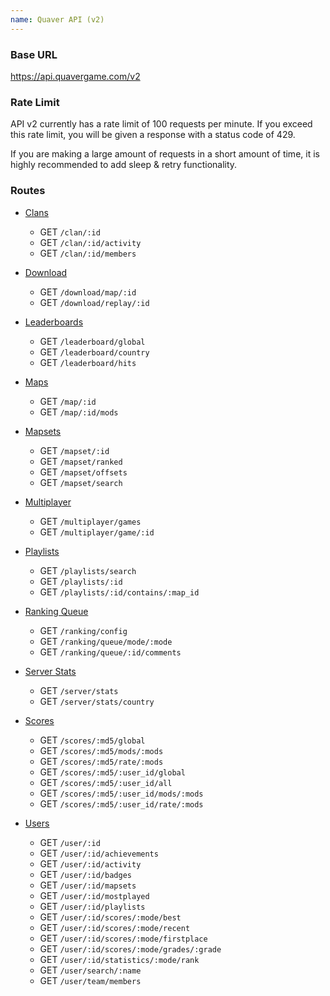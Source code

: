 ```yaml
---
name: Quaver API (v2)
---
```


### Base URL

<https://api.quavergame.com/v2>

### Rate Limit

API v2 currently has a rate limit of 100 requests per minute. If you exceed this rate limit, you will be given a response with a status code of 429.

If you are making a large amount of requests in a short amount of time, it is highly recommended to add sleep & retry functionality.

### Routes

* [Clans](/docs/api-v2/clans)
    * GET `/clan/:id`
    * GET `/clan/:id/activity`
    * GET `/clan/:id/members`

* [Download](/docs/api-v2/download)
    * GET `/download/map/:id`
    * GET `/download/replay/:id`

* [Leaderboards](/docs/api-v2/leaderboards)
    * GET `/leaderboard/global`
    * GET `/leaderboard/country`
    * GET `/leaderboard/hits`

* [Maps](/docs/api-v2/maps)
    * GET `/map/:id`
    * GET `/map/:id/mods` 

* [Mapsets](/docs/api-v2/mapsets)
    * GET `/mapset/:id`   
    * GET `/mapset/ranked`
    * GET `/mapset/offsets`
    * GET `/mapset/search`

* [Multiplayer](/docs/api-v2/multiplayer)
    * GET `/multiplayer/games`
    * GET `/multiplayer/game/:id`

* [Playlists](/docs/api-v2/playlists)
    * GET `/playlists/search`
    * GET `/playlists/:id`
    * GET `/playlists/:id/contains/:map_id`

* [Ranking Queue](/docs/api-v2/ranking)
    * GET `/ranking/config`
    * GET `/ranking/queue/mode/:mode`
    * GET `/ranking/queue/:id/comments`

* [Server Stats](/docs/api-v2/server)
    * GET `/server/stats`
    * GET `/server/stats/country`

* [Scores](/docs/api-v2/scores)
    * GET `/scores/:md5/global`
    * GET `/scores/:md5/mods/:mods`
    * GET `/scores/:md5/rate/:mods`
    * GET `/scores/:md5/:user_id/global`
    * GET `/scores/:md5/:user_id/all`
    * GET `/scores/:md5/:user_id/mods/:mods`
    * GET `/scores/:md5/:user_id/rate/:mods`

* [Users](/docs/api-v2/users)
    * GET `/user/:id`
    * GET `/user/:id/achievements`
    * GET `/user/:id/activity`
    * GET `/user/:id/badges`
    * GET `/user/:id/mapsets`
    * GET `/user/:id/mostplayed`
    * GET `/user/:id/playlists`
    * GET `/user/:id/scores/:mode/best`
    * GET `/user/:id/scores/:mode/recent`
    * GET `/user/:id/scores/:mode/firstplace`
    * GET `/user/:id/scores/:mode/grades/:grade`
    * GET `/user/:id/statistics/:mode/rank`
    * GET `/user/search/:name`
    * GET `/user/team/members`
